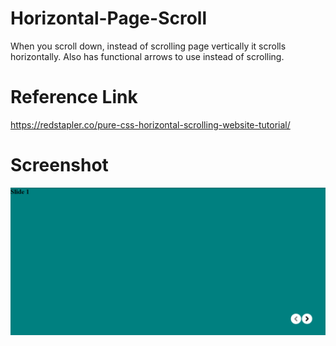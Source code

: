 # Horizontal-Page-Scroll
  When you scroll down, instead of scrolling page vertically it scrolls horizontally.
  Also has functional arrows to use instead of scrolling.

# Reference Link
  https://redstapler.co/pure-css-horizontal-scrolling-website-tutorial/

# Screenshot
![alt text](https://raw.githubusercontent.com/maheshgawande/Horizontal-Page-Scroll/master/screenshot.png)
